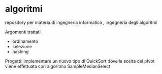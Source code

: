 # algoritmi
repository per materia di ingegneria informatica , ingegneria degli algoritmi

Argomenti trattati

* ordinamento
* selezione
* hashing
  
Progetti:
implementare un nuovo tipo di QuickSort dove la scelta del pivot viene effettuata con algoritmo SampleMedianSelect 
